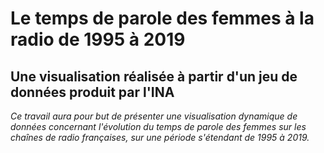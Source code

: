 # Le temps de parole des femmes à la radio de 1995 à 2019
## Une visualisation réalisée à partir d'un jeu de données produit par l'INA

*Ce travail aura pour but de présenter une visualisation dynamique de données concernant l'évolution du temps de parole des femmes sur les chaînes de radio françaises, sur une période s'étendant de 1995 à 2019.*

